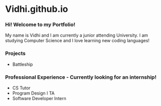 # Vidhi.github.io

### Hi! Welcome to my Portfolio!
My name is Vidhi and I am currently a junior attending University. I am studying Computer Science and I love learning new coding languages!

### Projects

- Battleship


### Professional Experience - Currently looking for an internship!
- CS Tutor
- Program Design I TA
- Software Developer Intern
